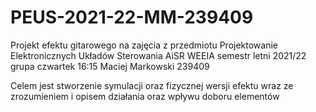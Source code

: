 # PEUS-2021-22-MM-239409
Projekt efektu gitarowego na zajęcia z przedmiotu Projektowanie Elektronicznych Układów Sterowania
AiSR WEEIA semestr letni 2021/22
grupa czwartek 16:15
Maciej Markowski 239409

Celem jest stworzenie symulacji oraz fizycznej wersji efektu wraz ze zrozumieniem i opisem działania 
oraz wpływu doboru elementów
